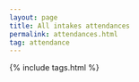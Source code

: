 ```yaml
---
layout: page
title: All intakes attendances
permalink: attendances.html
tag: attendance
---
```

{% include tags.html %}
